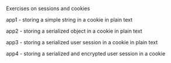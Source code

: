 Exercises on sessions and cookies

app1 - storing a simple string in a cookie in plain text

app2 - storing a serialized object in a cookie in plain text 

app3 - storing a serialized user session in a cookie in plain text 

app4 - storing a serialized and encrypted user session in a cookie 